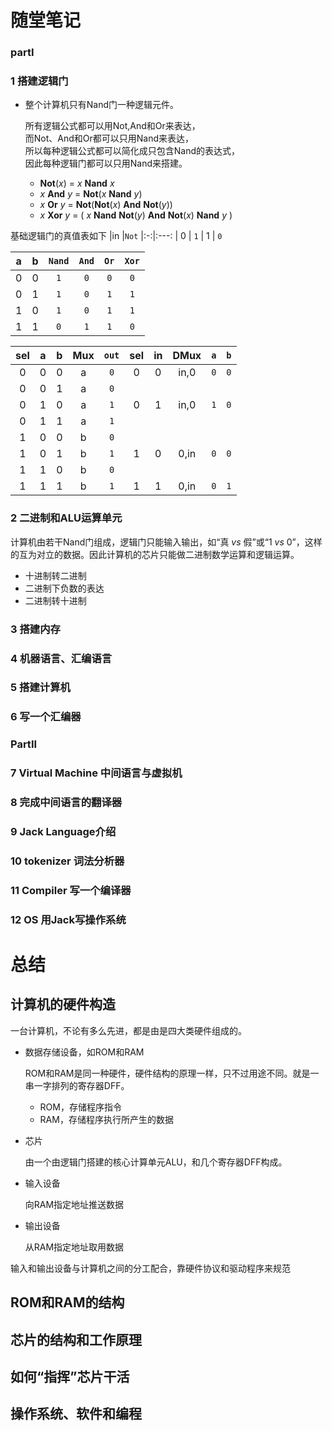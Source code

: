 # 随堂笔记
### partI
### 1 搭建逻辑门
- 整个计算机只有Nand门一种逻辑元件。

  所有逻辑公式都可以用Not,And和Or来表达，<br/>
  而Not、And和Or都可以只用Nand来表达，<br/>
  所以每种逻辑公式都可以简化成只包含Nand的表达式，<br/>
  因此每种逻辑门都可以只用Nand来搭建。<br/>
  - **Not**(_x_) = _x_ **Nand** _x_
  - _x_ **And** _y_ = **Not**(_x_ **Nand** _y_)
  - _x_ **Or** _y_ = **Not**(**Not**(_x_) **And** **Not**(_y_))
  - _x_ **Xor** _y_ = ( _x_ **Nand** **Not**(_y_) **And** **Not**(_x_) **Nand** _y_ )

基础逻辑门的真值表如下
|in |`Not`
|:-:|:---:
| 0 | `1`
| 1 | `0`

| a | b |`Nand`|`And`|`Or`|`Xor`
|:-:|:-:|:----:|:---:|:--:|:---:
| 0 | 0 |  `1` | `0` | `0`| `0`
| 0 | 1 |  `1` | `0` | `1`| `1`
| 1 | 0 |  `1` | `0` | `1`| `1`
| 1 | 1 |  `0` | `1` | `1`| `0` 

|sel| a | b |Mux|`out`|sel|in |DMux|`a`|`b`
|:-:|:-:|:-:|:-:|:---:|:-:|:-:|:--:|:-:|:-:
| 0 | 0 | 0 | a | `0` | 0 | 0 |in,0|`0`|`0`
| 0 | 0 | 1 | a | `0`
| 0 | 1 | 0 | a | `1` | 0 | 1 |in,0|`1`|`0`
| 0 | 1 | 1 | a | `1`
| 1 | 0 | 0 | b | `0`
| 1 | 0 | 1 | b | `1` | 1 | 0 |0,in|`0`|`0`
| 1 | 1 | 0 | b | `0`
| 1 | 1 | 1 | b | `1` | 1 | 1 |0,in|`0`|`1` 



### 2 二进制和ALU运算单元

计算机由若干Nand门组成，逻辑门只能输入输出，如“真 _vs_ 假”或“1 _vs_ 0”，这样的互为对立的数据。因此计算机的芯片只能做二进制数学运算和逻辑运算。

- 十进制转二进制
- 二进制下负数的表达
- 二进制转十进制
### 3 搭建内存
### 4 机器语言、汇编语言
### 5 搭建计算机
### 6 写一个汇编器
### PartII
### 7 Virtual Machine 中间语言与虚拟机
### 8 完成中间语言的翻译器
### 9 Jack Language介绍
### 10 tokenizer 词法分析器
### 11 Compiler 写一个编译器
### 12 OS 用Jack写操作系统
# 总结
## 计算机的硬件构造

一台计算机，不论有多么先进，都是由是四大类硬件组成的。

- 数据存储设备，如ROM和RAM
  
  ROM和RAM是同一种硬件，硬件结构的原理一样，只不过用途不同。就是一串一字排列的寄存器DFF。
  - ROM，存储程序指令
  - RAM，存储程序执行所产生的数据

- 芯片

  由一个由逻辑门搭建的核心计算单元ALU，和几个寄存器DFF构成。
  
- 输入设备
  
  向RAM指定地址推送数据
  
- 输出设备

  从RAM指定地址取用数据

输入和输出设备与计算机之间的分工配合，靠硬件协议和驱动程序来规范
  
## ROM和RAM的结构

## 芯片的结构和工作原理
## 如何“指挥”芯片干活
## 
## 操作系统、软件和编程
